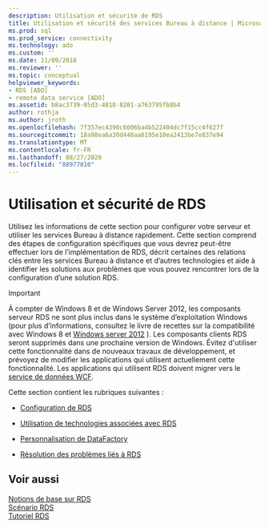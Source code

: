 ```yaml
---
description: Utilisation et sécurité de RDS
title: Utilisation et sécurité des services Bureau à distance | Microsoft Docs
ms.prod: sql
ms.prod_service: connectivity
ms.technology: ado
ms.custom: ''
ms.date: 11/09/2018
ms.reviewer: ''
ms.topic: conceptual
helpviewer_keywords:
- RDS [ADO]
- remote data service [ADO]
ms.assetid: b8ac3739-05d3-4818-8201-a763795fb8b4
author: rothja
ms.author: jroth
ms.openlocfilehash: 7f357ec4390c6006ba4b522404dc7f15cc4f627f
ms.sourcegitcommit: 18a98ea6a30d448aa6195e10ea2413be7e837e94
ms.translationtype: MT
ms.contentlocale: fr-FR
ms.lasthandoff: 08/27/2020
ms.locfileid: "88977810"
---
```

# <a name="rds-usage-and-security"></a>Utilisation et sécurité de RDS
Utilisez les informations de cette section pour configurer votre serveur et utiliser les services Bureau à distance rapidement. Cette section comprend des étapes de configuration spécifiques que vous devrez peut-être effectuer lors de l’implémentation de RDS, décrit certaines des relations clés entre les services Bureau à distance et d’autres technologies et aide à identifier les solutions aux problèmes que vous pouvez rencontrer lors de la configuration d’une solution RDS.  
  
> [!IMPORTANT]
>  À compter de Windows 8 et de Windows Server 2012, les composants serveur RDS ne sont plus inclus dans le système d’exploitation Windows (pour plus d’informations, consultez le livre de recettes sur la compatibilité avec Windows 8 et [Windows server 2012](https://www.microsoft.com/download/details.aspx?id=27416) ). Les composants clients RDS seront supprimés dans une prochaine version de Windows. Évitez d'utiliser cette fonctionnalité dans de nouveaux travaux de développement, et prévoyez de modifier les applications qui utilisent actuellement cette fonctionnalité. Les applications qui utilisent RDS doivent migrer vers le [service de données WCF](https://go.microsoft.com/fwlink/?LinkId=199565).  
  
 Cette section contient les rubriques suivantes :  
  
-   [Configuration de RDS](./configuring-rds.md)  
  
-   [Utilisation de technologies associées avec RDS](./using-related-technologies-with-rds.md)  
  
-   [Personnalisation de DataFactory](./datafactory-customization.md)  
  
-   [Résolution des problèmes liés à RDS](./troubleshooting-rds.md)  
  
## <a name="see-also"></a>Voir aussi  
 [Notions de base sur RDS](./rds-fundamentals.md)   
 [Scénario RDS](./rds-scenario.md)   
 [Tutoriel RDS](./rds-tutorial.md)